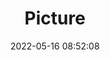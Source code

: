 ---
weight: 1
images:
- /images/edited/29.jpeg
title: Picture
date: 2022-05-16 08:52:08
tags: [luminar neo,work,person]
---